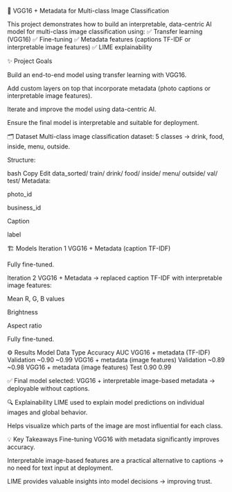 📸 VGG16 + Metadata for Multi-class Image Classification

This project demonstrates how to build an interpretable, data-centric AI model for multi-class image classification using:
✅ Transfer learning (VGG16)
✅ Fine-tuning
✅ Metadata features (captions TF-IDF or interpretable image features)
✅ LIME explainability

✨ Project Goals

Build an end-to-end model using transfer learning with VGG16.

Add custom layers on top that incorporate metadata (photo captions or interpretable image features).

Iterate and improve the model using data-centric AI.

Ensure the final model is interpretable and suitable for deployment.

🗂️ Dataset
Multi-class image classification dataset: 5 classes → drink, food, inside, menu, outside.

Structure:

bash
Copy
Edit
data_sorted/
    train/
        drink/
        food/
        inside/
        menu/
        outside/
    val/
    test/
Metadata:

photo_id

business_id

Caption

label

🏗️ Models
Iteration 1
VGG16 + Metadata (caption TF-IDF)

Fully fine-tuned.

Iteration 2
VGG16 + Metadata → replaced caption TF-IDF with interpretable image features:

Mean R, G, B values

Brightness

Aspect ratio

Fully fine-tuned.

⚙️ Results
Model	Data Type	Accuracy	AUC
VGG16 + metadata (TF-IDF)	Validation	~0.90	~0.99
VGG16 + metadata (image features)	Validation	~0.89	~0.98
VGG16 + metadata (image features)	Test	0.90	0.99

✅ Final model selected: VGG16 + interpretable image-based metadata → deployable without captions.

🔍 Explainability
LIME used to explain model predictions on individual images and global behavior.

Helps visualize which parts of the image are most influential for each class.



💡 Key Takeaways
Fine-tuning VGG16 with metadata significantly improves accuracy.

Interpretable image-based features are a practical alternative to captions → no need for text input at deployment.

LIME provides valuable insights into model decisions → improving trust.

